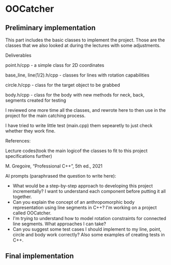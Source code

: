 # OOCatcher

## Preliminary implementation

This part includes the basic classes to implement the project. Those are the classes that we also looked at
during the lectures with some adjustments.

Deliverables

point.h/cpp - a simple class for 2D coordinates

base_line, line(1/2).h/cpp - classes for lines with rotation capabilities

circle.h/cpp - class for the target object to be grabbed

body.h/cpp - class for the body with new methods for neck, back, segments created for testing


I reviewed one more time all the classes, and rewrote here to then use in the project for the main catching process.

I have tried to write little test (main.cpp) them sepearetly to just check whether they work fine.


References:

Lecture codes(took the main logicof the classes to fit to this project specifications further)

M. Gregoire, “Professional C++”, 5th ed., 2021

AI prompts (paraphrased the question to write here):
- What would be a step-by-step approach to developing this project incrementally? I want to understand each component before putting it all together.
- Can you explain the concept of an anthropomorphic body representation using line segments in C++? I'm working on a project called OOCatcher.
- I'm trying to understand how to model rotation constraints for connected line segments. What approaches I can take?
- Can you suggest some test cases I should implement to my line, point, circle and body work correctly? 
  Also some examples of creating tests in C++.



## Final implementation
